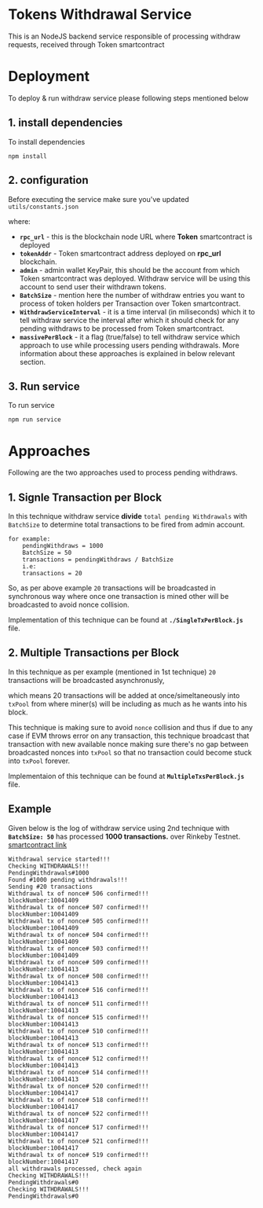 # Tokens Withdrawal Service
This is an NodeJS backend service responsible of processing withdraw requests, received through Token smartcontract

# Deployment
To deploy & run withdraw service please following steps mentioned below
## 1. install dependencies
To install dependencies 
```code
npm install
```

## 2. configuration
Before executing the service make sure you've updated `utils/constants.json` 

where:
- **`rpc_url`** - this is the blockchain node URL where **Token** smartcontract is deployed
- **`tokenAddr`** - Token smartcontract address deployed on **rpc_url** blockchain.
- **`admin`** - admin wallet KeyPair, this should be the account from which Token smartcontract was deployed. Withdraw service will be using this account to send user their withdrawn tokens.
- **`BatchSize`** - mention here the number of withdraw entries you want to process of token holders per Transaction over Token smartcontract.
- **`WithdrawServiceInterval`** - it is a time interval (in miliseconds) which it to tell withdraw service the interval after which it should check for any pending withdraws to be processed from Token smartcontract.
- **`massivePerBlock`** - it a flag (true/false) to tell withdraw service which approach to use while processing users pending withdrawals. More information about these approaches is explained in below relevant section.

## 3. Run service
To run service
```code
npm run service
```
# Approaches
Following are the two approaches used to process pending withdraws.
## 1. Signle Transaction per Block
In this technique withdraw service **divide** `total pending Withdrawals` with `BatchSize` to determine total transactions to be fired from admin account.
```code
for example:
    pendingWithdraws = 1000
    BatchSize = 50
    transactions = pendingWithdraws / BatchSize
    i.e:
    transactions = 20

```
So, as per above example `20` transactions will be broadcasted in synchronous way where once one transaction is mined other will be broadcasted to avoid nonce collision.

Implementation of this technique can be found at **`./SingleTxPerBlock.js`** file.

## 2. Multiple Transactions per Block
In this technique as per example (mentioned in 1st technique) `20` transactions will be broadcasted asynchronusly, 

which means 20 transactions will be added at once/simeltaneously into `txPool` from where miner(s) will be including as much as he wants into his block.

This technique is making sure to avoid `nonce` collision and thus if due to any case if EVM throws error on any transaction, this technique broadcast that transaction with new available nonce making sure there's no gap between broadcasted nonces into `txPool` so that no transaction could become stuck into `txPool` forever.

Implementaion of this technique can be found at **`MultipleTxsPerBlock.js`** file.

## Example
Given below is the log of withdraw service using 2nd technique with **`BatchSize: 50`** has processed **1000 transactions.** over Rinkeby Testnet. [smartcontract link](https://rinkeby.etherscan.io/address/0x1d2fa695b58c0778144c99b5c4e8cd029608bcdd)
```code
Withdrawal service started!!!
Checking WITHDRAWALS!!!
PendingWithdrawals#1000
Found #1000 pending withdrawals!!!
Sending #20 transactions
Withdrawal tx of nonce# 506 confirmed!!!
blockNumber:10041409
Withdrawal tx of nonce# 507 confirmed!!!
blockNumber:10041409
Withdrawal tx of nonce# 505 confirmed!!!
blockNumber:10041409
Withdrawal tx of nonce# 504 confirmed!!!
blockNumber:10041409
Withdrawal tx of nonce# 503 confirmed!!!
blockNumber:10041409
Withdrawal tx of nonce# 509 confirmed!!!
blockNumber:10041413
Withdrawal tx of nonce# 508 confirmed!!!
blockNumber:10041413
Withdrawal tx of nonce# 516 confirmed!!!
blockNumber:10041413
Withdrawal tx of nonce# 511 confirmed!!!
blockNumber:10041413
Withdrawal tx of nonce# 515 confirmed!!!
blockNumber:10041413
Withdrawal tx of nonce# 510 confirmed!!!
blockNumber:10041413
Withdrawal tx of nonce# 513 confirmed!!!
blockNumber:10041413
Withdrawal tx of nonce# 512 confirmed!!!
blockNumber:10041413
Withdrawal tx of nonce# 514 confirmed!!!
blockNumber:10041413
Withdrawal tx of nonce# 520 confirmed!!!
blockNumber:10041417
Withdrawal tx of nonce# 518 confirmed!!!
blockNumber:10041417
Withdrawal tx of nonce# 522 confirmed!!!
blockNumber:10041417
Withdrawal tx of nonce# 517 confirmed!!!
blockNumber:10041417
Withdrawal tx of nonce# 521 confirmed!!!
blockNumber:10041417
Withdrawal tx of nonce# 519 confirmed!!!
blockNumber:10041417
all withdrawals processed, check again
Checking WITHDRAWALS!!!
PendingWithdrawals#0
Checking WITHDRAWALS!!!
PendingWithdrawals#0

```